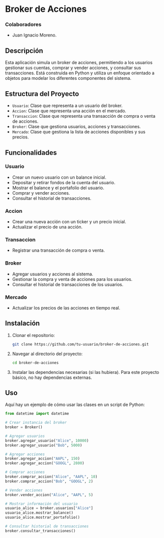# Broker de Acciones

### Colaboradores
- Juan Ignacio Moreno.

## Descripción

Esta aplicación simula un broker de acciones, permitiendo a los usuarios gestionar sus cuentas, comprar y vender acciones, y consultar sus transacciones. Está construida en Python y utiliza un enfoque orientado a objetos para modelar los diferentes componentes del sistema.

## Estructura del Proyecto

- `Usuario`: Clase que representa a un usuario del broker.
- `Accion`: Clase que representa una acción en el mercado.
- `Transaccion`: Clase que representa una transacción de compra o venta de acciones.
- `Broker`: Clase que gestiona usuarios, acciones y transacciones.
- `Mercado`: Clase que gestiona la lista de acciones disponibles y sus precios.

## Funcionalidades

### Usuario
- Crear un nuevo usuario con un balance inicial.
- Depositar y retirar fondos de la cuenta del usuario.
- Mostrar el balance y el portafolio del usuario.
- Comprar y vender acciones.
- Consultar el historial de transacciones.

### Accion
- Crear una nueva acción con un ticker y un precio inicial.
- Actualizar el precio de una acción.

### Transaccion
- Registrar una transacción de compra o venta.

### Broker
- Agregar usuarios y acciones al sistema.
- Gestionar la compra y venta de acciones para los usuarios.
- Consultar el historial de transacciones de los usuarios.

### Mercado
- Actualizar los precios de las acciones en tiempo real.

## Instalación

1. Clonar el repositorio:
    ```bash
    git clone https://github.com/tu-usuario/broker-de-acciones.git
    ```
2. Navegar al directorio del proyecto:
    ```bash
    cd broker-de-acciones
    ```
3. Instalar las dependencias necesarias (si las hubiera). Para este proyecto básico, no hay dependencias externas.

## Uso

Aquí hay un ejemplo de cómo usar las clases en un script de Python:

```python
from datetime import datetime

# Crear instancia del broker
broker = Broker()

# Agregar usuarios
broker.agregar_usuario("Alice", 10000)
broker.agregar_usuario("Bob", 5000)

# Agregar acciones
broker.agregar_accion("AAPL", 150)
broker.agregar_accion("GOOGL", 2800)

# Comprar acciones
broker.comprar_accion("Alice", "AAPL", 10)
broker.comprar_accion("Bob", "GOOGL", 2)

# Vender acciones
broker.vender_accion("Alice", "AAPL", 5)

# Mostrar información del usuario
usuario_alice = broker.usuarios["Alice"]
usuario_alice.mostrar_balance()
usuario_alice.mostrar_portafolio()

# Consultar historial de transacciones
broker.consultar_transacciones()
